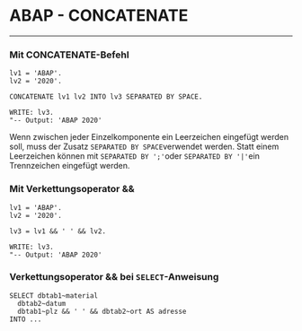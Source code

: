 # ABAP - CONCATENATE
---
### Mit CONCATENATE-Befehl
```abap
lv1 = 'ABAP'.
lv2 = '2020'.

CONCATENATE lv1 lv2 INTO lv3 SEPARATED BY SPACE.

WRITE: lv3.
"-- Output: 'ABAP 2020'
```

Wenn zwischen jeder Einzelkomponente ein Leerzeichen eingefügt werden soll, muss der Zusatz `SEPARATED BY SPACE`verwendet werden. Statt einem Leerzeichen können mit `SEPARATED BY ';'`oder `SEPARATED BY '|'`ein Trennzeichen eingefügt werden.

### Mit Verkettungsoperator &&
```abap
lv1 = 'ABAP'.
lv2 = '2020'.

lv3 = lv1 && ' ' && lv2.

WRITE: lv3.
"-- Output: 'ABAP 2020'
```

### Verkettungsoperator && bei `SELECT`-Anweisung
```abap
SELECT dbtab1~material
  dbtab2~datum
  dbtab1~plz && ' ' && dbtab2~ort AS adresse
INTO ...
```
